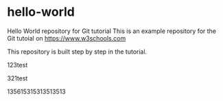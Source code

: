 # hello-world
Hello World repository for Git tutorial
This is an example repository for the Git tutoial on https://www.w3schools.com

This repository is built step by step in the tutorial.

123test

321test


135615315313513513
